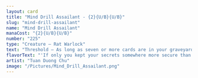 ```yaml
---
layout: card
title: "Mind Drill Assailant - {2}{U/B}{U/B}"
slug: "mind-drill-assailant"
name: "Mind Drill Assailant"
manaCost: "{2}{U/B}{U/B}"
number: "225"
type: "Creature — Rat Warlock"
text: "Threshold — As long as seven or more cards are in your graveyard, this creature gets +3/+0.\n{2}{U/B}: Surveil 1. (Look at the top card of your library. You may put it into your graveyard.)"
flavorText: "'If only you kept your secrets somewhere more secure than your delicate little skull.'"
artist: "Tuan Duong Chu"
image: "/Pictures/Mind_Drill_Assailant.png"
---
```


